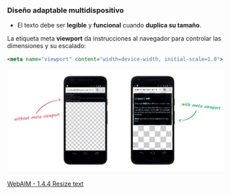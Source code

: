 ### Diseño adaptable multidispositivo

* El texto debe ser __legíble__ y __funcional__ cuando __duplica su tamaño__.

La etiqueta meta __viewport__ da instrucciones al navegador para controlar las dimensiones y su escalado:

```xml
<meta name="viewport" content="width=device-width, initial-scale=1.0"> 
```

![Meta viewport](media/meta.png) <!-- .element: style="height: 200px;" --> 

[WebAIM - 1.4.4 Resize text](https://webaim.org/standards/wcag/checklist#sc1.4.4)
